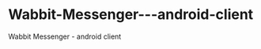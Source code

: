 Wabbit-Messenger---android-client
=================================

Wabbit Messenger - android client
